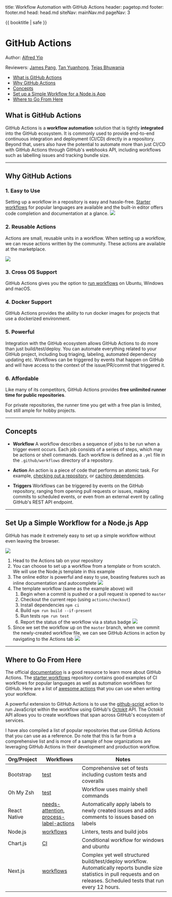<frontmatter>
  title: Workflow Automation with GitHub Actions
  header: pagetop.md
  footer: footer.md
  head: head.md
  siteNav: mainNav.md
  pageNav: 3
</frontmatter>

<div class="website-content">

{{ booktitle | safe }}

# GitHub Actions

Author: [Alfred Yip](https://github.com/alyip98)

Reviewers: [James Pang](https://github.com/jamessspanggg), [Tan Yuanhong](https://github.com/le0tan), [Tejas Bhuwania](https://github.com/Tejas2805)


<box id="article-toc">

* [What is GitHub Actions‎](#what-is-github-actions)
* [Why GitHub Actions‎](#why-github-actions)
* [Concepts](#concepts)
* [Set up a Simple Workflow for a Node.js App](#set-up-a-simple-workflow-for-a-node-js-app)
* [Where to Go From Here‎](#where-to-go-from-here)
</box>

## What is GitHub Actions
<!--Explain how X fits into the big picture of SE. Describe it relative to topics the reader is likely to know.-->

GitHub Actions is a **workflow automation** solution that is tightly **integrated** into the GitHub ecosystem. 
It is commonly used to provide end-to-end continuous integration and deployment (CI/CD) directly in a repository. 
Beyond that, users also have the potential to automate more than just CI/CD with GitHub Actions through GitHub's webhooks API,
including workflows such as labelling issues and tracking bundle size.

---

## Why GitHub Actions
<!--Motivate the reader to learn about X. Describe benefits of X to make the reader interested in X. Try to give a balanced view of by mentioning also WHY NOT X i.e., mention both advantages and disadvantages.-->

### 1. Easy to Use
Setting up a workflow in a repository is easy and hassle-free. [Starter workflows](https://github.com/actions/starter-workflows) for popular languages are available and the built-in editor offers code completion and documentation at a glance.
![](images/editor.png)

### 2. Reusable Actions
Actions are small, reusable units in a workflow. When setting up a workflow, we can reuse actions written by the community. These actions are available at the marketplace.


![](images/marketplace.png)



### 3. Cross OS Support
GitHub Actions gives you the option to [run workflows](https://help.github.com/en/actions/reference/virtual-environments-for-github-hosted-runners#supported-runners-and-hardware-resources) on Ubuntu, Windows and macOS.

### 4. Docker Support
GitHub Actions provides the ability to run docker images for projects that use a dockerized environment.

### 5. Powerful
Integration with the GitHub ecosystem allows GitHub Actions to do more than just build/test/deploy. You can automate everything related to your GitHub project, including bug triaging, labeling, automated dependency updating etc.
Workflows can be triggered by events that happen on GitHub and will have access to the context of the issue/PR/commit that triggered it. 

### 6. Affordable
Like many of its competitors, GitHub Actions provides **free unlimited runner time for public repositories**. 

For private repositories, the runner time you get with a free plan is limited, but still ample for hobby projects.

---

## Concepts
<!--This is a simple high-level overview of the tool to give the reader some concrete sense of X (as opposed to limiting to an entirely abstract description). It's useful to give concrete examples such as code examples. Do not try to 'teach' how to use the X (assuming your in the style of a tutorial. If the tool is worth learning, there must be good tutorials about it already.-->

* **Workflow**
    A workflow describes a sequence of jobs to be run when a trigger event occurs. 
    Each job consists of a series of steps, which may be actions or shell commands. 
    Each workflow is defined as a `.yml` file in the `.github/workflows` directory of a repository.

* **Action**
    An action is a piece of code that performs an atomic task. 
    For example, [checking out a repository](https://github.com/actions/checkout), or [caching dependencies](https://github.com/actions/cache).

* **Triggers**
    Workflows can be triggered by events on the GitHub repository, ranging from opening pull requests or issues, making commits to scheduled events, or even from an external event by calling GitHub's REST API endpoint.

---

## Set Up a Simple Workflow for a Node.js App
<!--
Provide a learning path for the reader. Try to give one good learning path rather than many random resources.
--> 

GitHub has made it extremely easy to set up a simple workflow without even leaving the browser. 

![](images/actions-tab.png)

1. Head to the Actions tab on your repository
1. You can choose to set up a workflow from a template or from scratch. We will use the Node.js template in this example
1. The online editor is powerful and easy to use, boasting features such as inline documentation and autocomplete
![](images/editor.png)
1. The template workflow (same as the example above) will
    1. Begin when a commit is pushed or a pull request is opened to `master`
    1. Checkout the current repo (using `actions/checkout`)
    1. Install dependencies `npm ci`
    1. Build `npm run build --if-present`
    1. Run tests `npm run test`
    1. Report the status of the workflow via a status badge
    ![](images/status.png)
1. Since we set the workflow up on the `master` branch, when we commit the newly-created workflow file, we can see GitHub Actions in action by navigating to the Actions tab
    ![](images/progress.png)

---

## Where to Go From Here
<!--
Give more resources. Instead of listing a lot of links, provide a brief summary of what value each resource can provide the reader.
-->
The official [documentation](https://help.github.com/en/actions) is a good resource to learn more about GitHub Actions.
The [starter workflows](https://github.com/actions/starter-workflows) repository contains good examples of 
CI workflows for popular languages as well as automation workflows for GitHub.
Here are a list of [awesome actions](https://github.com/sdras/awesome-actions) that you can use when writing your workflow.
 

A powerful extension to GitHub Actions is to use the [github-script](https://github.com/actions/github-script) action 
to run JavaScript within the workflow using GitHub's [Octokit](https://octokit.github.io/rest.js/v17/) API. 
The Octokit API allows you to create workflows that span across GitHub's ecosystem of services.

I have also compiled a list of popular repositories that use GitHub Actions that you can use as a reference. Do note that this is far from a comprehensive list and is more of a sample of how organizations are leveraging GitHub Actions in their development and production workflow.

<panel header="Repositories that use GitHub Actions">

Org/Project | Workflows | Notes
--- | --- | ---
Bootstrap | [test](https://github.com/twbs/bootstrap/blob/master/.github/workflows/test.yml) | Comprehensive set of tests including custom tests and coveralls
Oh My Zsh | [test](https://github.com/ohmyzsh/ohmyzsh/blob/master/.github/workflows/main.yml) | Workflow uses mainly shell commands
React Native | [needs-attention](https://github.com/facebook/react-native/blob/master/.github/workflows/needs-attention.yml), [process-label-actions](https://github.com/facebook/react-native/blob/master/.github/workflows/process-label-actions.yml) | Automatically apply labels to newly created issues and adds comments to issues based on labels
Node.js | [workflows](https://github.com/nodejs/node/tree/master/.github/workflows) | Linters, tests and build jobs
Chart.js | [CI](https://github.com/chartjs/Chart.js/blob/master/.github/workflows/ci.yml) | Conditional workflow for windows and ubuntu
Next.js | [workflows](https://github.com/zeit/next.js/tree/canary/.github/workflows) | Complex yet well structured build/test/deploy workflow. Automatically reports bundle size statistics in pull requests and on releases. Scheduled tests that run every 12 hours.

</panel>
